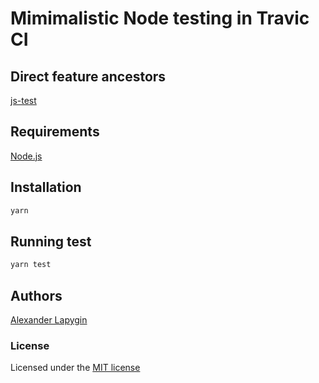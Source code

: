 # Mimimalistic Node testing in Travic CI

## Direct feature ancestors

[js-test](https://github.com/softspider/js-test)

## Requirements

[Node.js](https://nodejs.org/en/download/package-manager/)

## Installation

```sh
yarn
```

## Running test

```sh
yarn test
```

## Authors

[Alexander Lapygin](https://github.com/AlexanderLapygin)

### License

Licensed under the [MIT license](./LICENSE)
